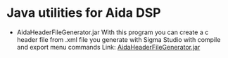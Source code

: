 # Java utilities for Aida DSP 

- AidaHeaderFileGenerator.jar
With this program you can create a c header file from .xml file you generate with Sigma Studio 
with compile and export menu commands
Link: [AidaHeaderFileGenerator.jar](https://github.com/AidaDSP/AidaDSP/tree/master/Software/Java/AidaHeaderFileGenerator/bin) 


